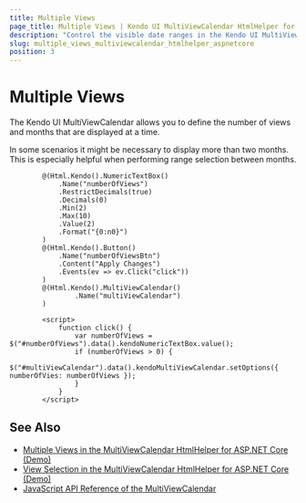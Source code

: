 ```yaml
---
title: Multiple Views
page_title: Multiple Views | Kendo UI MultiViewCalendar HtmlHelper for ASP.NET Core
description: "Control the visible date ranges in the Kendo UI MultiViewCalendar and manage the number of its horizontally rendered views."
slug: multiple_views_multiviewcalendar_htmlhelper_aspnetcore
position: 3
---
```


# Multiple Views

The Kendo UI MultiViewCalendar allows you to define the number of views and months that are displayed at a time.

In some scenarios it might be necessary to display more than two months. This is especially helpful when performing range selection between months.

```Razor
        @(Html.Kendo().NumericTextBox()
            .Name("numberOfViews")
            .RestrictDecimals(true)
            .Decimals(0)
            .Min(2)
            .Max(10)
            .Value(2)
            .Format("{0:n0}")
        )
        @(Html.Kendo().Button()
            .Name("numberOfViewsBtn")
            .Content("Apply Changes")
            .Events(ev => ev.Click("click"))
        )
        @(Html.Kendo().MultiViewCalendar()
                .Name("multiViewCalendar")
        )

        <script>
            function click() {
                var numberOfViews = $("#numberOfViews").data().kendoNumericTextBox.value();
                if (numberOfViews > 0) {
                    $("#multiViewCalendar").data().kendoMultiViewCalendar.setOptions({ numberOfVies: numberOfViews });
                }
            }
        </script>
```

## See Also

* [Multiple Views in the MultiViewCalendar HtmlHelper for ASP.NET Core (Demo)](https://demos.telerik.com/aspnet-core/multiviewcalendar/multiple-views)
* [View Selection in the MultiViewCalendar HtmlHelper for ASP.NET Core (Demo)](https://demos.telerik.com/aspnet-core/multiviewcalendar/view-selection)
* [JavaScript API Reference of the MultiViewCalendar](http://docs.telerik.com/kendo-ui/api/javascript/ui/multiviewcalendar)
